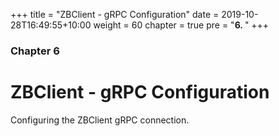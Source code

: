 +++
title = "ZBClient - gRPC Configuration"
date = 2019-10-28T16:49:55+10:00
weight = 60
chapter = true
pre = "<b>6. </b>"
+++

### Chapter 6

# ZBClient - gRPC Configuration

Configuring the ZBClient gRPC connection.
